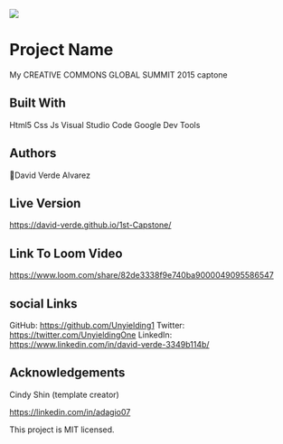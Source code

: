 ![](https://img.shields.io/badge/Microverse-blueviolet)




# Project Name

 My CREATIVE COMMONS GLOBAL SUMMIT 2015 captone


## Built With

Html5
Css
Js
Visual Studio Code
Google Dev Tools


## Authors

👤David Verde Alvarez


## Live Version
https://david-verde.github.io/1st-Capstone/

## Link To Loom Video
https://www.loom.com/share/82de3338f9e740ba9000049095586547

## social Links

GitHub: https://github.com/Unyielding1
Twitter: https://twitter.com/UnyieldingOne
LinkedIn: https://www.linkedin.com/in/david-verde-3349b114b/

## Acknowledgements

 Cindy Shin (template creator)
 
 https://linkedin.com/in/adagio07

This project is MIT licensed.
